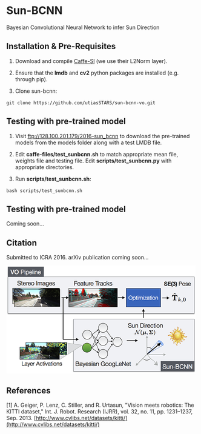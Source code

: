# Sun-BCNN
Bayesian Convolutional Neural Network to infer Sun Direction

## Installation & Pre-Requisites

1. Download and compile [Caffe-Sl](https://github.com/wanji/caffe-sl) (we use their L2Norm layer).

2. Ensure that the **lmdb** and **cv2** python packages are installed (e.g. through pip).

3. Clone sun-bcnn:
```
git clone https://github.com/utiasSTARS/sun-bcnn-vo.git
```

## Testing with pre-trained model
1. Visit ftp://128.100.201.179/2016-sun_bcnn to download the pre-trained models from the models folder along with a test LMDB file.

2. Edit **caffe-files/test_sunbcnn.sh** to match appropriate mean file, weights file and testing file.  Edit **scripts/test_sunbcnn.py** with appropriate directories.

3. Run **scripts/test_sunbcnn.sh**:
```
bash scripts/test_sunbcnn.sh
```


## Testing with pre-trained model
Coming soon...

##  Citation
Submitted to ICRA 2016. arXiv publication coming soon...

![SUN-BCNN](sun-bcnn.png)

##  References
[1] A. Geiger, P. Lenz, C. Stiller, and R. Urtasun, "Vision meets robotics: The KITTI dataset," Int. J. Robot. Research (IJRR), vol. 32, no. 11, pp. 1231–1237, Sep. 2013. [http://www.cvlibs.net/datasets/kitti/](http://www.cvlibs.net/datasets/kitti/)
